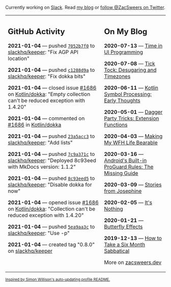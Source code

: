 Currently working on [Slack](https://slack.com/). Read [my blog](https://zacsweers.dev/) or [follow @ZacSweers on Twitter](https://twitter.com/ZacSweers).

<table><tr><td valign="top" width="60%">

## GitHub Activity
<!-- githubActivity starts -->
**2021-01-04** — pushed [`7052b7f0`](https://github.com/slackhq/keeper/commit/7052b7f0a55a6536d0471953f729c4ff9faa95f5) to [slackhq/keeper](https://api.github.com/repos/slackhq/keeper): "Fix AGP API location"

**2021-01-04** — pushed [`c1288d9a`](https://github.com/slackhq/keeper/commit/c1288d9a89bf0a5e0220fa0768902a0e114d3179) to [slackhq/keeper](https://api.github.com/repos/slackhq/keeper): "Fix dokka bits"

**2021-01-04** — closed issue [#1686](https://api.github.com/repos/Kotlin/dokka/issues/1686) on [Kotlin/dokka](https://api.github.com/repos/Kotlin/dokka): "Empty collection can't be reduced exception with 1.4.20"

**2021-01-04** — commented on [#1686](https://github.com/Kotlin/dokka/issues/1686#issuecomment-754347831) in [Kotlin/dokka](https://api.github.com/repos/Kotlin/dokka)

**2021-01-04** — pushed [`23a5acc3`](https://github.com/slackhq/keeper/commit/23a5acc381f13c3fc7a9dc3e9c578c1dc645d6aa) to [slackhq/keeper](https://api.github.com/repos/slackhq/keeper): "Add lists"

**2021-01-04** — pushed [`7c9a371c`](https://github.com/slackhq/keeper/commit/7c9a371cf77036b8a9348efa796e8a58196c256f) to [slackhq/keeper](https://api.github.com/repos/slackhq/keeper): "Deployed 8c93eed with MkDocs version: 1.1.2"

**2021-01-04** — pushed [`8c93eed5`](https://github.com/slackhq/keeper/commit/8c93eed50d2eaaa4c9a2f598cfa61aa17d51c7cb) to [slackhq/keeper](https://api.github.com/repos/slackhq/keeper): "Disable dokka for now"

**2021-01-04** — opened issue [#1686](https://api.github.com/repos/Kotlin/dokka/issues/1686) on [Kotlin/dokka](https://api.github.com/repos/Kotlin/dokka): "Collection can't be reduced exception with 1.4.20"

**2021-01-04** — pushed [`5ea9aa3c`](https://github.com/slackhq/keeper/commit/5ea9aa3c9d1881061d27424c65c0c16c7d1e0a36) to [slackhq/keeper](https://api.github.com/repos/slackhq/keeper): "Use -p"

**2021-01-04** — created tag "0.8.0" on [slackhq/keeper](https://api.github.com/repos/slackhq/keeper)
<!-- githubActivity ends -->
</td><td valign="top" width="40%">

## On My Blog
<!-- blog starts -->
**2020-07-13** — [Time in UI Programming](https://www.zacsweers.dev/time-in-ui/)

**2020-07-08** — [Tick Tock: Desugaring and Timezones](https://www.zacsweers.dev/ticktock-desugaring-timezones/)

**2020-06-11** — [Kotlin Symbol Processing: Early Thoughts](https://www.zacsweers.dev/kotlin-symbol-processor-early-thoughts/)

**2020-05-01** — [Dagger Party Tricks: Extension Functions](https://www.zacsweers.dev/dagger-party-tricks-extension-functions/)

**2020-04-03** — [Making My WFH Life Bearable](https://www.zacsweers.dev/making-wfh-life-bearable/)

**2020-03-16** — [Android's Built-in ProGuard Rules: The Missing Guide](https://www.zacsweers.dev/android-proguard-rules/)

**2020-03-09** — [Stories from Josephine](https://www.zacsweers.dev/stories-from-josephine/)

**2020-02-05** — [It's Nothing](https://www.zacsweers.dev/its-nothing/)

**2020-01-21** — [Butterfly Effects](https://www.zacsweers.dev/butterfly-effects/)

**2019-12-13** — [How to Take a Six Month Sabbatical](https://www.zacsweers.dev/how-to-take-a-six-month-sabbatical/)
<!-- blog ends -->
More on [zacsweers.dev](https://zacsweers.dev/)
</td></tr></table>

<sub><a href="https://simonwillison.net/2020/Jul/10/self-updating-profile-readme/">Inspired by Simon Willison's auto-updating profile README.</a></sub>
